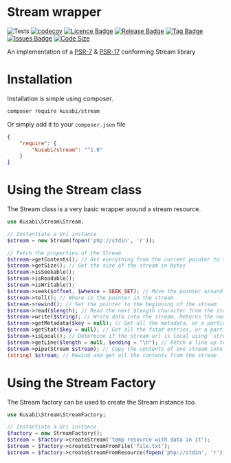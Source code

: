 # Stream wrapper

![Tests](https://github.com/kusabi/stream/workflows/tests/badge.svg)
[![codecov](https://codecov.io/gh/kusabi/stream/branch/master/graph/badge.svg)](https://codecov.io/gh/kusabi/dot)
[![Licence Badge](https://img.shields.io/github/license/kusabi/stream.svg)](https://img.shields.io/github/license/kusabi/uri.svg)
[![Release Badge](https://img.shields.io/github/release/kusabi/stream.svg)](https://img.shields.io/github/release/kusabi/uri.svg)
[![Tag Badge](https://img.shields.io/github/tag/kusabi/stream.svg)](https://img.shields.io/github/tag/kusabi/uri.svg)
[![Issues Badge](https://img.shields.io/github/issues/kusabi/stream.svg)](https://img.shields.io/github/issues/kusabi/uri.svg)
[![Code Size](https://img.shields.io/github/languages/code-size/kusabi/stream.svg?label=size)](https://img.shields.io/github/languages/code-size/kusabi/uri.svg)

An implementation of a [PSR-7](https://www.php-fig.org/psr/psr-7/) & [PSR-17](https://www.php-fig.org/psr/psr-17/) conforming Stream library

# Installation

Installation is simple using composer.

```bash
composer require kusabi/stream
```

Or simply add it to your `composer.json` file

```json
{
    "require": {
        "kusabi/stream": "^1.0"
    }
}
```

# Using the Stream class

The Stream class is a very basic wrapper around a stream resource.


```php
use Kusabi\Stream\Stream;

// Instantiate a Uri instance
$stream = new Stream(fopen('php://stdin', 'r'));

// Fetch the properties of the Stream
$stream->getContents(); // Get everything from the current pointer to the end of the stream
$stream->getSize(); // Get the size of the stream in bytes
$stream->isSeekable();
$stream->isReadable();
$stream->isWritable();
$stream->seek($offset, $whence = SEEK_SET); // Move the pointer around in the stream
$stream->tell(); // Where is the pointer in the stream
$stream->rewind(); // Set the pointer to the beginning of the stream
$stream->read($length); // Read the next $length character from the stream
$stream->write($string); // Write data into the stream. Returns the number of bytes written
$stream->getMetadata($key = null); // Get all the metadata, or a particular key
$stream->getStat($key = null); // Get all the fstat entries, or a particular key
$stream->isLocal(); // Determine if the stream url is local using `stream_is_local()`
$stream->getLine($length = null, $ending = "\n"); // Fetch a line up to a length or delimiter (which ever comes first)
$stream->pipe(Stream $stream); // Copy the contents of one stream into another
(string) $stream; // Rewind and get all the contents from the stream

```


# Using the Stream Factory

The Stream factory can be used to create the Stream instance too.


```php
use Kusabi\Stream\StreamFactory;

// Instantiate a Uri instance
$factory = new StreamFactory();
$stream = $factory->createStream('temp resource with data in it');
$stream = $factory->createStreamFromFile('file.txt');
$stream = $factory->createStreamFromResource(fopen('php://stdin', 'r'));
```